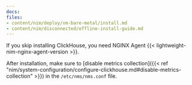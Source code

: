 ```yaml
---
docs:
files:
- content/nim/deploy/vm-bare-metal/install.md
- content/nim/disconnected/offline-install-guide.md
---
```


If you skip installing ClickHouse, you need NGINX Agent {{< lightweight-nim-nginx-agent-version >}}.

After installation, make sure to [disable metrics collection]({{< ref "nim/system-configuration/configure-clickhouse.md#disable-metrics-collection" >}}) in the `/etc/nms/nms.conf` file.

